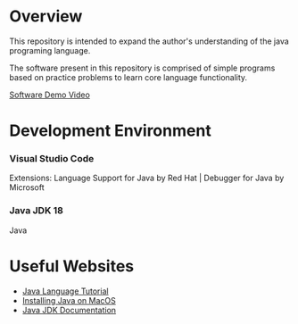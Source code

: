 # Overview

This repository is intended to expand the author's understanding of the java programing language.

The software present in this repository is comprised of simple programs based on practice problems to learn core language functionality.

[Software Demo Video](https://youtu.be/xUg8v5n-CYo)

# Development Environment

### Visual Studio Code

Extensions: Language Support for Java by Red Hat | Debugger for Java by Microsoft

### Java JDK 18

Java

# Useful Websites

-   [Java Language Tutorial](https://docs.oracle.com/javase/tutorial/java/index.html)
-   [Installing Java on MacOS](https://docs.oracle.com/javase/10/install/installation-jdk-and-jre-macos.htm#JSJIG-GUID-2FE451B0-9572-4E38-A1A5-568B77B146DE)
-   [Java JDK Documentation](https://docs.oracle.com/en/java/javase/18/)
